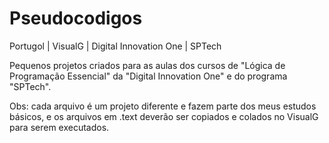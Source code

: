 # Pseudocodigos
Portugol | VisualG | Digital Innovation One | SPTech

Pequenos projetos criados para as aulas dos cursos de "Lógica de Programação Essencial" da "Digital Innovation One" e do programa "SPTech".

Obs: cada arquivo é um projeto diferente e fazem parte dos meus estudos básicos, e os arquivos em .text deverão ser copiados e colados no VisualG para serem executados.
